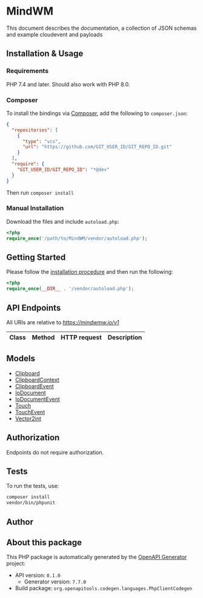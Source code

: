 # MindWM

This document describes the documentation, a collection of JSON schemas and example cloudevent and payloads


## Installation & Usage

### Requirements

PHP 7.4 and later.
Should also work with PHP 8.0.

### Composer

To install the bindings via [Composer](https://getcomposer.org/), add the following to `composer.json`:

```json
{
  "repositories": [
    {
      "type": "vcs",
      "url": "https://github.com/GIT_USER_ID/GIT_REPO_ID.git"
    }
  ],
  "require": {
    "GIT_USER_ID/GIT_REPO_ID": "*@dev"
  }
}
```

Then run `composer install`

### Manual Installation

Download the files and include `autoload.php`:

```php
<?php
require_once('/path/to/MindWM/vendor/autoload.php');
```

## Getting Started

Please follow the [installation procedure](#installation--usage) and then run the following:

```php
<?php
require_once(__DIR__ . '/vendor/autoload.php');


```

## API Endpoints

All URIs are relative to *https://mindwmw.io/v1*

Class | Method | HTTP request | Description
------------ | ------------- | ------------- | -------------

## Models

- [Clipboard](docs/Model/Clipboard.md)
- [ClipboardContext](docs/Model/ClipboardContext.md)
- [ClipboardEvent](docs/Model/ClipboardEvent.md)
- [IoDocument](docs/Model/IoDocument.md)
- [IoDocumentEvent](docs/Model/IoDocumentEvent.md)
- [Touch](docs/Model/Touch.md)
- [TouchEvent](docs/Model/TouchEvent.md)
- [Vector2int](docs/Model/Vector2int.md)

## Authorization
Endpoints do not require authorization.

## Tests

To run the tests, use:

```bash
composer install
vendor/bin/phpunit
```

## Author


## About this package

This PHP package is automatically generated by the [OpenAPI Generator](https://openapi-generator.tech) project:

- API version: `0.1.0`
    - Generator version: `7.7.0`
- Build package: `org.openapitools.codegen.languages.PhpClientCodegen`
